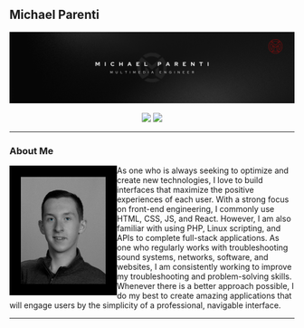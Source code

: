## Michael Parenti


![Image not found](banner.png)

<div align="center"> 
  <a href = "mailto: MSParentiJr@gmail.com"><img src="https://img.shields.io/badge/-Gmail-%23333?style=for-the-badge&logo=gmail&logoColor=white" target="_blank"></a>
  <a href="https://www.linkedin.com/in/msparenti/" target="_blank"><img src="https://img.shields.io/badge/-LinkedIn-%230077B5?style=for-the-badge&logo=linkedin&logoColor=white" target="_blank"></a> 
 </div>

<hr>

### About Me

<img align="left" src="my-pic.png" alt="image not found" width="150" style="border: 20px solid  black;">

<div>
As one who is always seeking to optimize and create new technologies, I love to build interfaces that maximize the positive experiences of each user. With a strong focus on front-end engineering, I commonly use HTML, CSS, JS, and React. However, I am also familiar with using PHP, Linux scripting, and APIs to complete full-stack applications. As one who regularly works with troubleshooting sound systems, networks, software, and websites, I am consistently working to improve my troubleshooting and problem-solving skills. Whenever there is a better approach possible, I do my best to create amazing applications that will engage users by the simplicity of a professional, navigable interface.
</div>

<hr>
<br>
